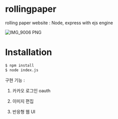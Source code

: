 # rollingpaper

rolling paper website : Node, express with ejs engine

![IMG_9006 PNG](https://user-images.githubusercontent.com/79950005/230884284-90b1b271-cfc6-491e-841e-be72041c25d0.png)


# Installation
```bash
$ npm install
$ node index.js
```


구현 기능 :

1. 카카오 로그인 oauth

2. 이미지 편집

3. 반응형 웹 UI



